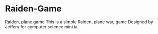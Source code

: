 # Raiden-Game
Raiden, plane game
This is a simple Raiden, plane war, game
Designed by Jeffery for computer science mini ia
